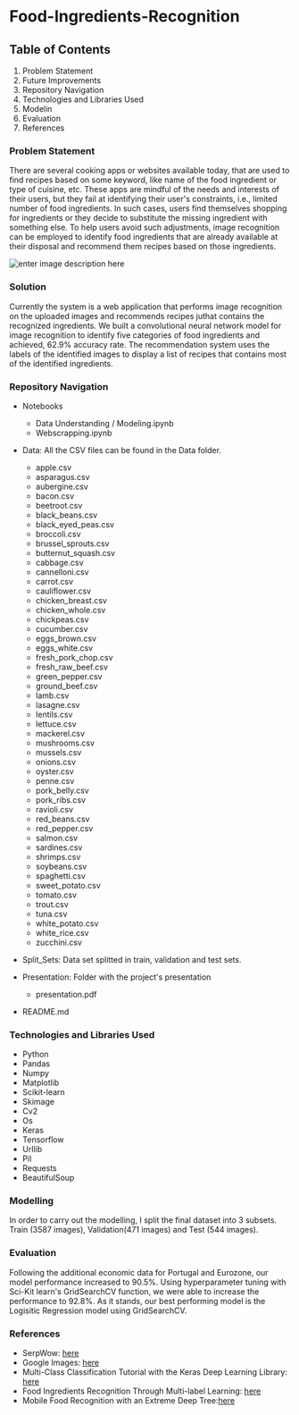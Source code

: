 # Food-Ingredients-Recognition



## Table of Contents



   1. Problem Statement
   2. Future Improvements
   3. Repository Navigation
   4. Technologies and Libraries Used
   5. Modelin
   6. Evaluation
   7. References
   


### Problem Statement

There are several cooking apps or websites available today, that are used to find recipes based on some keyword, like name of the food ingredient or type of cuisine, etc. These apps are mindful of the needs and interests of their users, but they fail at identifying their user's constraints, i.e., limited number of food ingredients. In such cases, users find themselves shopping for ingredients or they decide to substitute the missing ingredient with something else. To help users avoid such adjustments, image recognition can be employed to identify food ingredients that are already available at their disposal and recommend them recipes based on those ingredients.

![enter image description here](https://imgur.com/6sedSh6)

### Solution

Currently the system is a web application that performs image recognition on the uploaded images and recommends recipes juthat contains the recognized ingredients. We built a convolutional neural network model for image recognition to identify five categories of food ingredients and achieved, 62.9% accuracy rate. The recommendation system uses the labels of the identified images to display a list of recipes that contains most of the identified ingredients.



###  Repository  Navigation

   * Notebooks
   
     * Data Understanding / Modeling.ipynb
     * Webscrapping.ipynb

   * Data: All the CSV files can be found in the Data folder. 
     
     * apple.csv
     * asparagus.csv
     * aubergine.csv 
     * bacon.csv
     * beetroot.csv 
     * black_beans.csv
     * black_eyed_peas.csv
     * broccoli.csv
     * brussel_sprouts.csv
     * butternut_squash.csv
     * cabbage.csv
     * cannelloni.csv
     * carrot.csv
     * cauliflower.csv
     * chicken_breast.csv
     * chicken_whole.csv
     * chickpeas.csv
     * cucumber.csv
     * eggs_brown.csv
     * eggs_white.csv
     * fresh_pork_chop.csv
     * fresh_raw_beef.csv
     * green_pepper.csv
     * ground_beef.csv
     * lamb.csv
     * lasagne.csv
     * lentils.csv
     * lettuce.csv
     * mackerel.csv
     * mushrooms.csv
     * mussels.csv
     * onions.csv
     * oyster.csv
     * penne.csv
     * pork_belly.csv
     * pork_ribs.csv
     * ravioli.csv
     * red_beans.csv
     * red_pepper.csv
     * salmon.csv
     * sardines.csv
     * shrimps.csv
     * soybeans.csv
     * spaghetti.csv
     * sweet_potato.csv
     * tomato.csv
     * trout.csv
     * tuna.csv
     * white_potato.csv
     * white_rice.csv
     * zucchini.csv
   
   *  Split_Sets: Data set splitted in train, validation and test sets.
   
   * Presentation: Folder with the project's presentation
   
     * presentation.pdf
   
   * README.md
   

### Technologies and Libraries Used
-   Python
-   Pandas
-   Numpy
-   Matplotlib
-   Scikit-learn
-   Skimage
-   Cv2
-   Os
-   Keras
-   Tensorflow
-   Urllib
-   Pil
-   Requests
-   BeautifulSoup


### Modelling

In order to carry out the modelling, I split the final dataset into 3 subsets. Train (3587 images), Validation(471 images) and Test (544 images).


### Evaluation

Following the additional economic data for Portugal and Eurozone, our model performance increased to 90.5%. Using hyperparameter tuning with Sci-Kit learn's GridSearchCV function, we were able to increase the performance to 92.8%. As it stands, our best performing model is the Logisitic Regression model using GridSearchCV.

### References

-  SerpWow: [here](https://serpwow.com/)
-  Google Images: [here](https://www.google.com/imghp?hl=en)
-  Multi-Class Classification Tutorial with the Keras Deep Learning Library: [here](https://machinelearningmastery.com/multi-class-classification-tutorial-keras-deep-learning-library/)
-  Food Ingredients Recognition Through Multi-label Learning: [here](https://link.springer.com/chapter/10.1007/978-3-319-70742-6_37)
-  Mobile Food Recognition with an Extreme Deep Tree:[here](https://dl.acm.org/doi/10.1145/2967413.2967428)